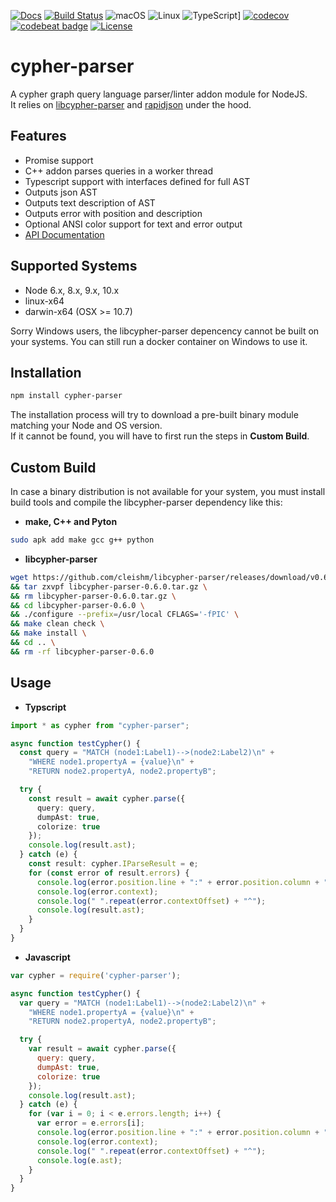 [![Docs](https://img.shields.io/badge/docs-typedoc-1FBCE4.svg)](https://rawgit.com/Loupi/node-cypher-parser/master/docs/index.html)
[![Build Status](https://api.travis-ci.com/Loupi/node-cypher-parser.svg)](https://travis-ci.com/Loupi/node-cypher-parser)
![macOS](https://img.shields.io/badge/os-macOS-green.svg?style=flat)
![Linux](https://img.shields.io/badge/os-linux-green.svg?style=flat)
![TypeScript](https://badges.frapsoft.com/typescript/version/typescript-next.svg?v=101)]
[![codecov](https://codecov.io/gh/Loupi/node-cypher-parser/branch/master/graph/badge.svg)](https://codecov.io/gh/Loupi/node-cypher-parser)
[![codebeat badge](https://codebeat.co/badges/f4125e60-0caf-423d-8848-4d3bb180eb33)](https://codebeat.co/projects/github-com-loupi-node-cypher-parser-master)
[![License](https://img.shields.io/badge/License-Apache%202.0-blue.svg)](https://opensource.org/licenses/Apache-2.0)

# cypher-parser
A cypher graph query language parser/linter addon module for NodeJS.  
It relies on [libcypher-parser](https://github.com/cleishm/libcypher-parser) and [rapidjson](https://github.com/Tencent/rapidjson) under the hood.

## Features

* Promise support
* C++ addon parses queries in a worker thread
* Typescript support with interfaces defined for full AST
* Outputs json AST
* Outputs text description of AST
* Outputs error with position and description
* Optional ANSI color support for text and error output
* [API Documentation](https://rawgit.com/Loupi/node-cypher-parser/master/docs/index.html)

## Supported Systems
- Node 6.x, 8.x, 9.x, 10.x
- linux-x64
- darwin-x64 (OSX >= 10.7)

Sorry Windows users, the libcypher-parser depencency cannot be built on your systems.  You can still run a docker container on Windows to use it.

## Installation
```sh
npm install cypher-parser
```
The installation process will try to download a pre-built binary module matching your Node and OS version.  
If it cannot be found, you will have to first run the steps in **Custom Build**.

## Custom Build
In case a binary distribution is not available for your system, you must install build tools and compile the libcypher-parser dependency like this:

* **make, C++ and Pyton**
```sh
sudo apk add make gcc g++ python
```

* **libcypher-parser**
```sh
wget https://github.com/cleishm/libcypher-parser/releases/download/v0.6.0/libcypher-parser-0.6.0.tar.gz \
&& tar zxvpf libcypher-parser-0.6.0.tar.gz \
&& rm libcypher-parser-0.6.0.tar.gz \
&& cd libcypher-parser-0.6.0 \
&& ./configure --prefix=/usr/local CFLAGS='-fPIC' \
&& make clean check \
&& make install \
&& cd .. \
&& rm -rf libcypher-parser-0.6.0
```

## Usage
* **Typscript**
```typescript
import * as cypher from "cypher-parser";

async function testCypher() {
  const query = "MATCH (node1:Label1)-->(node2:Label2)\n" +
    "WHERE node1.propertyA = {value}\n" +
    "RETURN node2.propertyA, node2.propertyB";

  try {
    const result = await cypher.parse({
      query: query,
      dumpAst: true,
      colorize: true
    });
    console.log(result.ast);
  } catch (e) {
    const result: cypher.IParseResult = e;
    for (const error of result.errors) {
      console.log(error.position.line + ":" + error.position.column + ": " + error.message);
      console.log(error.context);
      console.log(" ".repeat(error.contextOffset) + "^");
      console.log(result.ast);
    }
  }
}
```

* **Javascript**
```Javascript
var cypher = require('cypher-parser');

async function testCypher() {
  var query = "MATCH (node1:Label1)-->(node2:Label2)\n" +
    "WHERE node1.propertyA = {value}\n" +
    "RETURN node2.propertyA, node2.propertyB";

  try {
    var result = await cypher.parse({
      query: query,
      dumpAst: true,
      colorize: true
    });
    console.log(result.ast);
  } catch (e) {
    for (var i = 0; i < e.errors.length; i++) {
      var error = e.errors[i];
      console.log(error.position.line + ":" + error.position.column + ": " + error.message);
      console.log(error.context);
      console.log(" ".repeat(error.contextOffset) + "^");
      console.log(e.ast);
    }
  }
}
```
